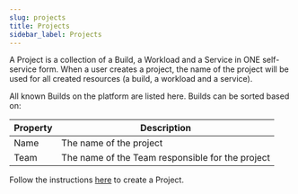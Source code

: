 ```yaml
---
slug: projects
title: Projects
sidebar_label: Projects
---
```


A Project is a collection of a Build, a Workload and a Service in ONE self-service form. When a user creates a project, the name of the project will be used for all created resources (a build, a workload and a service).

All known Builds on the platform are listed here. Builds can be sorted based on:

| Property      | Description                                            |
| ------------- | ------------------------------------------------------ |
| Name          | The name of the project                                |
| Team          | The name of the Team responsible for the project       |

Follow the instructions [here](../../for-devs/console/projects.md) to create a Project.


